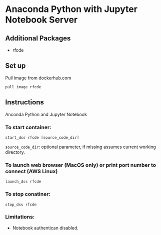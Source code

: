 # Anaconda Python with Jupyter Notebook Server

## Additional Packages
* rfcde



## Set up

Pull image from dockerhub.com
```
pull_image rfcde
```

## Instructions

Anconda Python and Jupyter Notebook

### To start container:
```
start_dss rfcde [source_code_dir]
```
`source_code_dir`: optional parameter, if missing assumes current working directory.

### To launch web browser (MacOS only) or print port number to connect (AWS Linux)
```
launch_dss rfcde
```

### To stop conatiner:
```
stop_dss rfcde
```

### Limitations:
* Notebook authentican disabled.


